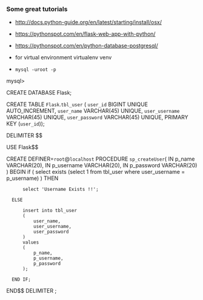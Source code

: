 ### Some great tutorials

* http://docs.python-guide.org/en/latest/starting/install/osx/

* https://pythonspot.com/en/flask-web-app-with-python/

* https://pythonspot.com/en/python-database-postgresql/

* for virtual environment virtualenv venv

* `mysql -uroot -p`

mysql>

CREATE DATABASE Flask;

CREATE TABLE `Flask`.`tbl_user` (
  `user_id` BIGINT UNIQUE AUTO_INCREMENT,
  `user_name` VARCHAR(45) UNIQUE,
  `user_username` VARCHAR(45) UNIQUE,
  `user_password` VARCHAR(45) UNIQUE,
  PRIMARY KEY (`user_id`));

  DELIMITER $$

  USE Flask$$

  CREATE DEFINER=`root`@`localhost` PROCEDURE `sp_createUser`(
      IN p_name VARCHAR(20),
      IN p_username VARCHAR(20),
      IN p_password VARCHAR(20)
  )
  BEGIN
      if ( select exists (select 1 from tbl_user where user_username = p_username) ) THEN

          select 'Username Exists !!';

      ELSE

          insert into tbl_user
          (
              user_name,
              user_username,
              user_password
          )
          values
          (
              p_name,
              p_username,
              p_password
          );

      END IF;
  END$$
  DELIMITER ;
